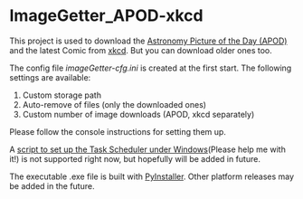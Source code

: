 # ImageGetter_APOD-xkcd

This project is used to download the [Astronomy Picture of the Day (APOD)](https://apod.nasa.gov/) and the latest Comic from [xkcd](https://xkcd.com/). But you can download older ones too.

The config file *imageGetter-cfg.ini* is created at the first start. The following settings are available:
1. Custom storage path
2. Auto-remove of files (only the downloaded ones)
3. Custom number of image downloads (APOD, xkcd separately)

Please follow the console instructions for setting them up.

A [script to set up the Task Scheduler under Windows](https://github.com/1amn0body/ImageGetter_APOD-xkcd/blob/master/TaskSchedulerSetup.bat)(Please help me with it!) is not supported right now, but hopefully will be added in future.

The executable .exe file is built with [PyInstaller](https://www.pyinstaller.org/).
Other platform releases may be added in the future.
